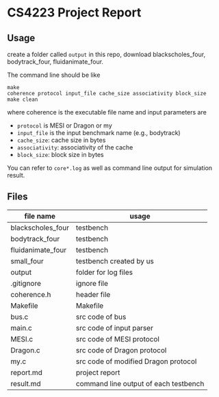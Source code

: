 # CS4223 Project Report

## Usage

create a folder called `output` in this repo, download blackscholes_four, bodytrack_four, fluidanimate_four.

The command line should be like
```shell
make
coherence protocol input_file cache_size associativity block_size
make clean 
```
where coherence is the executable file name and input parameters are
- `protocol` is MESI or Dragon or my
- `input_file` is the input benchmark name (e.g., bodytrack)
- `cache_size`: cache size in bytes
- `associativity`: associativity of the cache
- `block_size`: block size in bytes

You can refer to `core*.log` as well as command line output for simulation result.

## Files

| file name | usage |
| -- | -- |
| blackscholes_four | testbench |
| bodytrack_four | testbench |
| fluidanimate_four | testbench | 
| small_four | testbench created by us |
| output | folder for log files |
| .gitignore | ignore file |
| coherence.h | header file |
| Makefile | Makefile |
| bus.c | src code of bus |
| main.c | src code of input parser | 
| MESI.c | src code of MESI protocol |
| Dragon.c | src code of Dragon protocol |
| my.c | src code of modified Dragon protocol |
| report.md | project report |
| result.md | command line output of each testbench |

